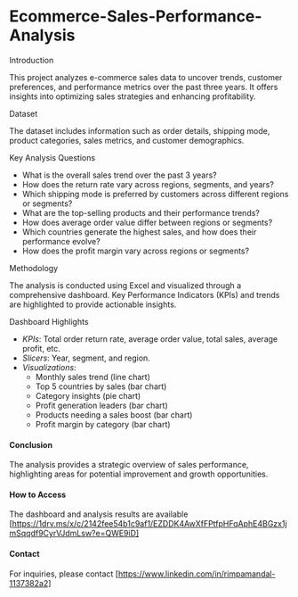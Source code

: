 # Ecommerce-Sales-Performance-Analysis

Introduction

This project analyzes e-commerce sales data to uncover trends, customer preferences, and performance metrics over the past three years. 
It offers insights into optimizing sales strategies and enhancing profitability.


Dataset

The dataset includes information such as order details, shipping mode, product categories, sales metrics, and customer demographics.


Key Analysis Questions
- What is the overall sales trend over the past 3 years?
- How does the return rate vary across regions, segments, and years?
- Which shipping mode is preferred by customers across different regions or segments?
- What are the top-selling products and their performance trends?
- How does average order value differ between regions or segments?
- Which countries generate the highest sales, and how does their performance evolve?
- How does the profit margin vary across regions or segments?

Methodology

The analysis is conducted using Excel and visualized through a comprehensive dashboard. Key Performance Indicators (KPIs) and trends are highlighted to provide actionable insights.


Dashboard Highlights
- *KPIs*: Total order return rate, average order value, total sales, average profit, etc.
- *Slicers*: Year, segment, and region.
- *Visualizations*:
  - Monthly sales trend (line chart)
  - Top 5 countries by sales (bar chart)
  - Category insights (pie chart)
  - Profit generation leaders (bar chart)
  - Products needing a sales boost (bar chart)
  - Profit margin by category (bar chart)

#### Conclusion

The analysis provides a strategic overview of sales performance, highlighting areas for potential improvement and growth opportunities.


#### How to Access

The dashboard and analysis results are available [https://1drv.ms/x/c/2142fee54b1c9af1/EZDDK4AwXfFPtfpHFqAphE4BGzx1jmSqqdf9CyrVJdmLsw?e=QWE9iD]


#### Contact

For inquiries, please contact [https://www.linkedin.com/in/rimpamandal-1137382a2]
